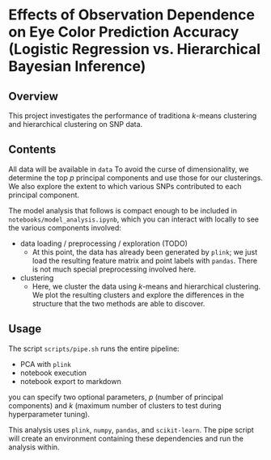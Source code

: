 # Effects of Observation Dependence on Eye Color Prediction Accuracy (Logistic Regression vs. Hierarchical Bayesian Inference)

## Overview

This project investigates the performance of traditiona $k$-means clustering and hierarchical clustering on SNP data.

## Contents

All data will be available in `data` To avoid the curse of dimensionality, we determine the top $p$ principal components and use those for our clusterings. We also explore the extent to which various SNPs contributed to each principal component.

The model analysis that follows is compact enough to be included in `notebooks/model_analysis.ipynb`, which you can interact with locally to see the various components involved:
* data loading / preprocessing / exploration (TODO)
    - At this point, the data has already been generated by `plink`; we just load the resulting feature matrix and point labels with `pandas`. There is not much special preprocessing involved here.
* clustering
    - Here, we cluster the data using $k$-means and hierarchical clustering. We plot the resulting clusters and explore the differences in the structure that the two methods are able to discover.

## Usage


The script `scripts/pipe.sh` runs the entire pipeline:
* PCA with `plink`
* notebook execution
* notebook export to markdown

you can specify two optional parameters, $p$ (number of principal components) and $k$ (maximum number of clusters to test during hyperparameter tuning).

This analysis uses `plink`, `numpy`, `pandas`, and `scikit-learn`. The pipe script will create an environment containing these dependencies and run the analysis within. 